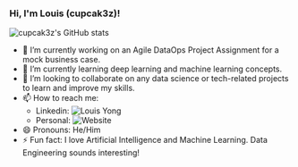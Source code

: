 ### Hi, I'm Louis (cupcak3z)!

 ![cupcak3z's GitHub stats](https://github-readme-stats.vercel.app/api?username=cupcak3z&theme=codeSTACKr&show_icons=true
)


- 🔭 I’m currently working on an Agile DataOps Project Assignment for a mock business case.
- 🌱 I’m currently learning deep learning and machine learning concepts.
- 👯 I’m looking to collaborate on any data science or tech-related projects to learn and improve my skills.
- 📫 How to reach me:
     - Linkedin: ![Louis Yong]([https://www.linkedin.com/in/louis-yong-b4a9b8272/])
     - Personal: ![Website]([https://louisyong1468.wixsite.com/louis-yong])
- 😄 Pronouns: He/Him
- ⚡ Fun fact: I love Artificial Intelligence and Machine Learning. Data Engineering sounds interesting!
